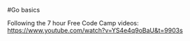 #Go basics

Following the 7 hour Free Code Camp videos: https://www.youtube.com/watch?v=YS4e4q9oBaU&t=9903s